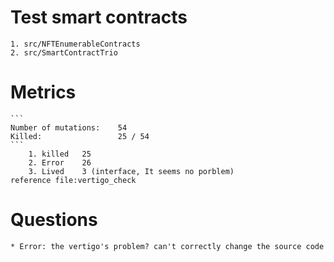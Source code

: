 
# Test smart contracts    
    1. src/NFTEnumerableContracts
    2. src/SmartContractTrio

# Metrics

    ```
    Number of mutations:    54
    Killed:                 25 / 54
    ```
        1. killed   25
        2. Error    26
        3. Lived    3 (interface, It seems no porblem) 
    reference file:vertigo_check

# Questions
    * Error: the vertigo's problem? can't correctly change the source code 

